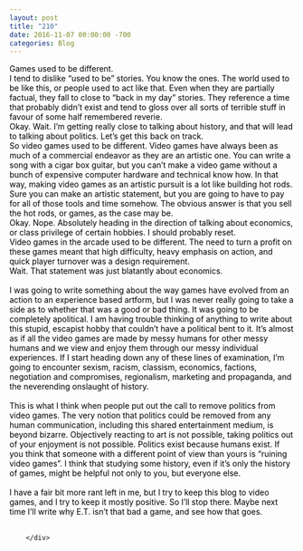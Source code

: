 ```yaml
---
layout: post
title: "210﻿"
date: 2016-11-07 00:00:00 -700
categories: Blog
---
```


<div class="blog-content">
				<div class="paragraph"><span><span style="color:rgb(0, 0, 0)">Games used to be different.</span></span><br><span></span><span><span style="color:rgb(0, 0, 0)">I tend to dislike &ldquo;used to be&rdquo; stories. You know the ones. The world used to be like this, or people used to act like that. Even when they are partially factual, they fall to close to &ldquo;back in my day&rdquo; stories. They reference a time that probably didn&rsquo;t exist and tend to gloss over all sorts of terrible stuff in favour of some half remembered reverie. &nbsp;</span></span><br><span></span><span><span style="color:rgb(0, 0, 0)">Okay. Wait. I&rsquo;m getting really close to talking about history, and that will lead to talking about politics. Let&rsquo;s get this back on track.</span></span><br><span></span><span><span style="color:rgb(0, 0, 0)">So video games used to be different. Video games have always been as much of a commercial endeavor as they are an artistic one. You can write a song with a cigar box guitar, but you can&rsquo;t make a video game without a bunch of expensive computer hardware and technical know how. In that way, making video games as an artistic pursuit is a lot like building hot rods. Sure you can make an artistic statement, but you are going to have to pay for all of those tools and time somehow. The obvious answer is that you sell the hot rods, or games, as the case may be.</span></span><br><span></span><span><span style="color:rgb(0, 0, 0)">Okay. Nope. Absolutely heading in the direction of talking about economics, or class privilege of certain hobbies. I should probably reset.</span></span><br><span></span><span><span style="color:rgb(0, 0, 0)">Video games in the arcade used to be different. The need to turn a profit on these games meant that high difficulty, heavy emphasis on action, and quick player turnover was a design requirement. </span></span><br><span></span><span><span style="color:rgb(0, 0, 0)">Wait. That statement was just blatantly about economics. </span></span><br><span></span><br><span><span style="color:rgb(0, 0, 0)">I was going to write something about the way games have evolved from an action to an experience based artform, but I was never really going to take a side as to whether that was a good or bad thing. It was going to be completely apolitical. I am having trouble thinking of anything to write about this stupid, escapist hobby that couldn&rsquo;t have a political bent to it. It&rsquo;s almost as if all the video games are made by messy humans for other messy humans and we view and enjoy them through our messy individual experiences. If I start heading down any of these lines of examination, I&rsquo;m going to encounter sexism, racism, classism, economics, factions, negotiation and compromises, regionalism, marketing and propaganda, and the neverending onslaught of history. </span></span><br><span></span><br><span><span style="color:rgb(0, 0, 0)">This is what I think when people put out the call to remove politics from video games. The very notion that politics could be removed from any human communication, including this shared entertainment medium, is beyond bizarre. Objectively reacting to art is not possible, taking politics out of your enjoyment is not possible. Politics exist because humans exist. If you think that someone with a different point of view than yours is &ldquo;ruining video games&rdquo;. I think that studying some history, even if it&rsquo;s only the history of games, might be helpful not only to you, but everyone else. </span></span><br><span></span><br><span><span style="color:rgb(0, 0, 0)">I have a fair bit more rant left in me, but I try to keep this blog to video games, and I try to keep it mostly positive. So I&rsquo;ll stop there. Maybe next time&nbsp;I&rsquo;ll write why E.T. isn&rsquo;t that bad a game, and see how that goes. </span></span><br><span></span><br></div>

		</div>
        